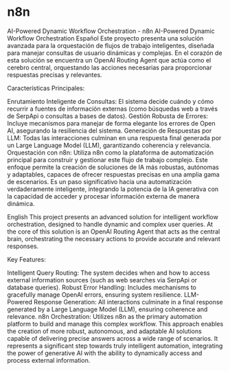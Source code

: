 # n8n
AI-Powered Dynamic Workflow Orchestration - n8n
AI-Powered Dynamic Workflow Orchestration
Español
Este proyecto presenta una solución avanzada para la orquestación de flujos de trabajo inteligentes, diseñada para manejar consultas de usuario dinámicas y complejas. En el corazón de esta solución se encuentra un OpenAI Routing Agent que actúa como el cerebro central, orquestando las acciones necesarias para proporcionar respuestas precisas y relevantes.

Características Principales:

Enrutamiento Inteligente de Consultas: El sistema decide cuándo y cómo recurrir a fuentes de información externas (como búsquedas web a través de SerpApi o consultas a bases de datos).
Gestión Robusta de Errores: Incluye mecanismos para manejar de forma elegante los errores de Open AI, asegurando la resiliencia del sistema.
Generación de Respuestas por LLM: Todas las interacciones culminan en una respuesta final generada por un Large Language Model (LLM), garantizando coherencia y relevancia.
Orquestación con n8n: Utiliza n8n como la plataforma de automatización principal para construir y gestionar este flujo de trabajo complejo.
Este enfoque permite la creación de soluciones de IA más robustas, autónomas y adaptables, capaces de ofrecer respuestas precisas en una amplia gama de escenarios. Es un paso significativo hacia una automatización verdaderamente inteligente, integrando la potencia de la IA generativa con la capacidad de acceder y procesar información externa de manera dinámica.

English
This project presents an advanced solution for intelligent workflow orchestration, designed to handle dynamic and complex user queries. At the core of this solution is an OpenAI Routing Agent that acts as the central brain, orchestrating the necessary actions to provide accurate and relevant responses.

Key Features:

Intelligent Query Routing: The system decides when and how to access external information sources (such as web searches via SerpApi or database queries).
Robust Error Handling: Includes mechanisms to gracefully manage OpenAI errors, ensuring system resilience.
LLM-Powered Response Generation: All interactions culminate in a final response generated by a Large Language Model (LLM), ensuring coherence and relevance.
n8n Orchestration: Utilizes n8n as the primary automation platform to build and manage this complex workflow.
This approach enables the creation of more robust, autonomous, and adaptable AI solutions capable of delivering precise answers across a wide range of scenarios. It represents a significant step towards truly intelligent automation, integrating the power of generative AI with the ability to dynamically access and process external information.
